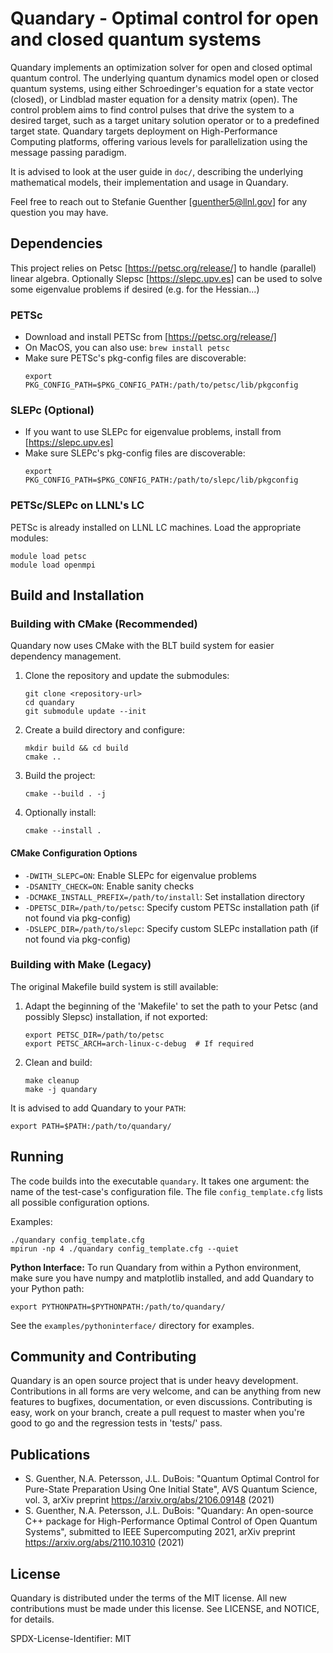 # Quandary - Optimal control for open and closed quantum systems
Quandary implements an optimization solver for open and closed optimal quantum control. The underlying quantum dynamics model open or closed quantum systems, using either Schroedinger's equation for a state vector (closed), or Lindblad master equation for a density matrix (open). The control problem aims to find control pulses that drive the system to a desired target, such as a target unitary solution operator or to a predefined target state. Quandary targets deployment on High-Performance Computing platforms, offering various levels for parallelization using the message passing paradigm. 

It is advised to look at the user guide in `doc/`, describing the underlying mathematical models, their implementation and usage in Quandary. 

Feel free to reach out to Stefanie Guenther [guenther5@llnl.gov] for any question you may have. 

## Dependencies
This project relies on Petsc [https://petsc.org/release/] to handle (parallel) linear algebra. Optionally Slepsc [https://slepc.upv.es] can be used to solve some eigenvalue problems if desired (e.g. for the Hessian...)

### PETSc
* Download and install PETSc from [https://petsc.org/release/]
* On MacOS, you can also use: `brew install petsc`
* Make sure PETSc's pkg-config files are discoverable:
  ```
  export PKG_CONFIG_PATH=$PKG_CONFIG_PATH:/path/to/petsc/lib/pkgconfig
  ```

### SLEPc (Optional)
* If you want to use SLEPc for eigenvalue problems, install from [https://slepc.upv.es]
* Make sure SLEPc's pkg-config files are discoverable:
  ```
  export PKG_CONFIG_PATH=$PKG_CONFIG_PATH:/path/to/slepc/lib/pkgconfig
  ```

### PETSc/SLEPc on LLNL's LC
PETSc is already installed on LLNL LC machines. Load the appropriate modules:
```
module load petsc
module load openmpi
```

## Build and Installation

### Building with CMake (Recommended)

Quandary now uses CMake with the BLT build system for easier dependency management.

1. Clone the repository and update the submodules:
   ```
   git clone <repository-url>
   cd quandary
   git submodule update --init
   ```

2. Create a build directory and configure:
   ```
   mkdir build && cd build
   cmake ..
   ```

3. Build the project:
   ```
   cmake --build . -j
   ```

4. Optionally install:
   ```
   cmake --install .
   ```

#### CMake Configuration Options

* `-DWITH_SLEPC=ON`: Enable SLEPc for eigenvalue problems
* `-DSANITY_CHECK=ON`: Enable sanity checks
* `-DCMAKE_INSTALL_PREFIX=/path/to/install`: Set installation directory
* `-DPETSC_DIR=/path/to/petsc`: Specify custom PETSc installation path (if not found via pkg-config)
* `-DSLEPC_DIR=/path/to/slepc`: Specify custom SLEPc installation path (if not found via pkg-config)

### Building with Make (Legacy)

The original Makefile build system is still available:

1. Adapt the beginning of the 'Makefile' to set the path to your Petsc (and possibly Slepsc) installation, if not exported:
   ```
   export PETSC_DIR=/path/to/petsc
   export PETSC_ARCH=arch-linux-c-debug  # If required
   ```

2. Clean and build:
   ```
   make cleanup
   make -j quandary
   ```

It is advised to add Quandary to your `PATH`:
```
export PATH=$PATH:/path/to/quandary/
```

## Running
The code builds into the executable `quandary`. It takes one argument: the name of the test-case's configuration file. The file `config_template.cfg` lists all possible configuration options.

Examples:
```
./quandary config_template.cfg
mpirun -np 4 ./quandary config_template.cfg --quiet
```

**Python Interface:** To run Quandary from within a Python environment, make sure you have numpy and matplotlib installed, and add Quandary to your Python path:
```
export PYTHONPATH=$PYTHONPATH:/path/to/quandary/
```
See the `examples/pythoninterface/` directory for examples.

## Community and Contributing

Quandary is an open source project that is under heavy development. Contributions in all forms are very welcome, and can be anything from new features to bugfixes, documentation, or even discussions. Contributing is easy, work on your branch, create a pull request to master when you're good to go and the regression tests in 'tests/' pass.

## Publications
* S. Guenther, N.A. Petersson, J.L. DuBois: "Quantum Optimal Control for Pure-State Preparation Using One Initial State", AVS Quantum Science, vol. 3, arXiv preprint <https://arxiv.org/abs/2106.09148> (2021)
* S. Guenther, N.A. Petersson, J.L. DuBois: "Quandary: An open-source C++ package for High-Performance Optimal Control of Open Quantum Systems", submitted to IEEE Supercomputing 2021, arXiv preprint <https://arxiv.org/abs/2110.10310> (2021)

## License

Quandary is distributed under the terms of the MIT license. All new contributions must be made under this license. See LICENSE, and NOTICE, for details. 

SPDX-License-Identifier: MIT